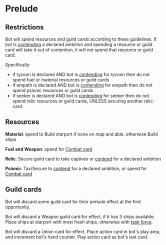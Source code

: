 # Prelude

## Restrictions

Bot will spend resources and guild cards according to these guidelines.
If bot is <ins>contending</ins> a declared ambition and spending a resource or guild card will take it out of contention, it will not spend that resource or guild card.

Specifically:

- if tycoon is declared AND bot is <ins>contending</ins> for tycoon then do not spend fuel or material resources or guild cards
- if empath is declared AND bot is <ins>contending</ins> for empath then do not spend psionic resources or guild cards
- if seeker is declared AND bot is <ins>contending</ins> for seeker then do not spend relic resources or guild cards, UNLESS securing another relic card

## Resources

**Material**: spend to Build starport if none on map and able. otherwise Build ships

**Fuel and Weapon**: spend for <ins>Combat card</ins>

**Relic**: Secure guild card to take captives or <ins>contend</ins> for a declared ambition

**Psionic**: Tax/Secure to <ins>contend</ins> for a declared ambition, or spend for <ins>Combat card</ins>

## Guild cards

Bot will discard some guild card for their prelude effect at the first opportunity.

Bot will discard a Weapon guild card for effect, if it has 3 ships available. Place ships at starport with most fresh ships, otherwise with <ins>task force</ins>.

Bot will discard a Union card for effect. Place action card in bot's play area, and increment bot's hand counter. Play action card as bot's last card.

<div class="pagebreak"> </div>
